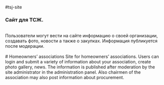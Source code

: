 <p>#tsj-site 
<h3>Сайт для ТСЖ. </h3>
<br>
Пользователи могут вести на сайте информацию о своей организации, создавать фото, новости а также о закупках. Информация публикуется после модерации.

<br>
<br>
# Homeowners&rsquo; associations Site for homeowners&rsquo; associations. Users can login and submit a variety of information about your association, create photo gallery, news. The information is published after moderation by the site administrator in the administration panel. Also chairmen of the association may also post information about procurement.</p>

